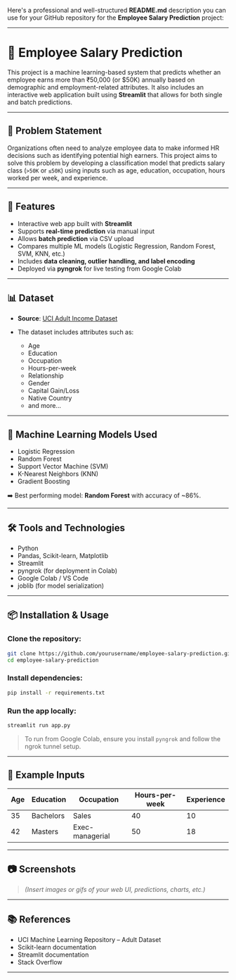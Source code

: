 Here's a professional and well-structured **README.md** description you can use for your GitHub repository for the **Employee Salary Prediction** project:

---

# 💼 Employee Salary Prediction

This project is a machine learning-based system that predicts whether an employee earns more than ₹50,000 (or \$50K) annually based on demographic and employment-related attributes. It also includes an interactive web application built using **Streamlit** that allows for both single and batch predictions.

---

## 📌 Problem Statement

Organizations often need to analyze employee data to make informed HR decisions such as identifying potential high earners. This project aims to solve this problem by developing a classification model that predicts salary class (`>50K` or `≤50K`) using inputs such as age, education, occupation, hours worked per week, and experience.

---

## 🚀 Features

* Interactive web app built with **Streamlit**
* Supports **real-time prediction** via manual input
* Allows **batch prediction** via CSV upload
* Compares multiple ML models (Logistic Regression, Random Forest, SVM, KNN, etc.)
* Includes **data cleaning, outlier handling, and label encoding**
* Deployed via **pyngrok** for live testing from Google Colab

---

## 📊 Dataset

* **Source**: [UCI Adult Income Dataset](https://archive.ics.uci.edu/ml/datasets/adult)
* The dataset includes attributes such as:

  * Age
  * Education
  * Occupation
  * Hours-per-week
  * Relationship
  * Gender
  * Capital Gain/Loss
  * Native Country
  * and more...

---

## 🧠 Machine Learning Models Used

* Logistic Regression
* Random Forest
* Support Vector Machine (SVM)
* K-Nearest Neighbors (KNN)
* Gradient Boosting

➡️ Best performing model: **Random Forest** with accuracy of \~86%.

---

## 🛠️ Tools and Technologies

* Python
* Pandas, Scikit-learn, Matplotlib
* Streamlit
* pyngrok (for deployment in Colab)
* Google Colab / VS Code
* joblib (for model serialization)

---

## 📦 Installation & Usage

### Clone the repository:

```bash
git clone https://github.com/yourusername/employee-salary-prediction.git
cd employee-salary-prediction
```

### Install dependencies:

```bash
pip install -r requirements.txt
```

### Run the app locally:

```bash
streamlit run app.py
```

> To run from Google Colab, ensure you install `pyngrok` and follow the ngrok tunnel setup.

---

## 🧪 Example Inputs

| Age | Education | Occupation      | Hours-per-week | Experience |
| --- | --------- | --------------- | -------------- | ---------- |
| 35  | Bachelors | Sales           | 40             | 10         |
| 42  | Masters   | Exec-managerial | 50             | 18         |

---

## 📷 Screenshots

> *(Insert images or gifs of your web UI, predictions, charts, etc.)*

---

## 📚 References

* UCI Machine Learning Repository – Adult Dataset
* Scikit-learn documentation
* Streamlit documentation
* Stack Overflow

---



